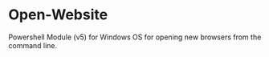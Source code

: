 # Open-Website
Powershell Module (v5) for Windows OS for opening new browsers from the command line.
